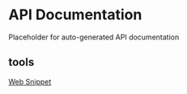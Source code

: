 # API Documentation

Placeholder for auto-generated API documentation

## tools

[Web Snippet](./applicationinsights-web-snippet/index.html)
